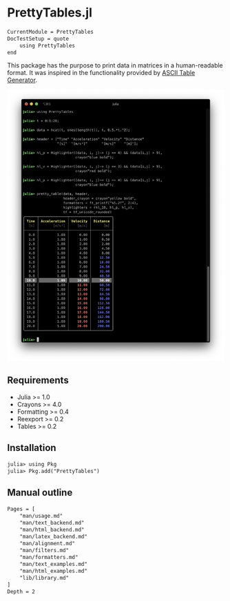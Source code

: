 PrettyTables.jl
===============

```@meta
CurrentModule = PrettyTables
DocTestSetup = quote
    using PrettyTables
end
```

This package has the purpose to print data in matrices in a human-readable
format. It was inspired in the functionality provided by
[ASCII Table Generator](https://ozh.github.io/ascii-tables/).

![](./assets/welcome_figure.png)

## Requirements

* Julia >= 1.0
* Crayons >= 4.0
* Formatting >= 0.4
* Reexport >= 0.2
* Tables >= 0.2

## Installation

```julia-repl
julia> using Pkg
julia> Pkg.add("PrettyTables")
```

## Manual outline

```@contents
Pages = [
    "man/usage.md"
    "man/text_backend.md"
    "man/html_backend.md"
    "man/latex_backend.md"
    "man/alignment.md"
    "man/filters.md"
    "man/formatters.md"
    "man/text_examples.md"
    "man/html_examples.md"
    "lib/library.md"
]
Depth = 2
```
